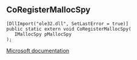 ## CoRegisterMallocSpy

```
[DllImport("ole32.dll", SetLastError = true)]
public static extern void CoRegisterMallocSpy(
   IMallocSpy pMallocSpy
);
```

[Microsoft documentation](https://docs.microsoft.com/en-us/windows/win32/api/combaseapi/nf-combaseapi-coregistermallocspy)

